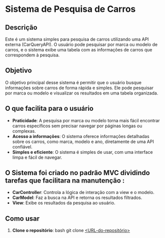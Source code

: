 # Sistema de Pesquisa de Carros

## Descrição

Este é um sistema simples para pesquisa de carros utilizando uma API externa (CarQueryAPI). O usuário pode pesquisar por marca ou modelo de carros, e o sistema exibe uma tabela com as informações de carros que correspondem à pesquisa. 

## Objetivo

O objetivo principal desse sistema é permitir que o usuário busque informações sobre carros de forma rápida e simples. Ele pode pesquisar por marca ou modelo e visualizar os resultados em uma tabela organizada.

## O que facilita para o usuário

- **Praticidade**: A pesquisa por marca ou modelo torna mais fácil encontrar carros específicos sem precisar navegar por páginas longas ou complexas.
- **Acesso a informações**: O sistema oferece informações detalhadas sobre os carros, como marca, modelo e ano, diretamente de uma API confiável.
- **Simples e eficiente**: O sistema é simples de usar, com uma interface limpa e fácil de navegar.

## O Sistema foi criado no padrão MVC dividindo tarefas que facilitara na manutenção :

- **CarController**: Controla a lógica de interação com a view e o modelo.
- **CarModel**: Faz a busca na API e retorna os resultados filtrados.
- **View**: Exibe os resultados da pesquisa ao usuário.


## Como usar

1. **Clone o repositório**:
   bash
   git clone [<URL-do-repositório>](https://github.com/jonathanluis2022/search_Cars-TestUnit)
